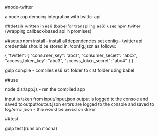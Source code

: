#node-twitter

a node app demoing integration with twitter api

##details
written in es6 (babel for transpiling es6)
uses npm twitter (wrapping callback-based api in promises)


##setup
npm install - install all dependencies
set config - twitter api credentials should be stored in ./config.json as follows:

{
    "twitter": {
        "consumer_key": "abc1",
        "consumer_secret": "abc2",
        "access_token_key": "abc3",
        "access_token_secret": "abc4"
    }
}

gulp compile - compiles es6 src folder to dist folder using babel

##use

node dist/app.js - run the compiled app

input is taken from input/input.json
output is logged to the console and saved to output/output.json
errors are logged to the console and saved to log/error.json - this would be saved on driver

##test

gulp test (runs on mocha)

